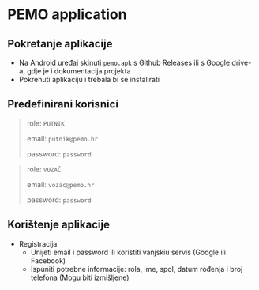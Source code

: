 # PEMO application

## Pokretanje aplikacije

- Na Android uređaj skinuti `pemo.apk` s Github Releases ili s Google drive-a, gdje je i dokumentacija projekta
- Pokrenuti aplikaciju i trebala bi se instalirati

## Predefinirani korisnici

> role: `PUTNIK`
>
> email: `putnik@pemo.hr`
>
> password: `password`

> role: `VOZAČ`
>
> email: `vozac@pemo.hr`
>
> password: `password`

## Korištenje aplikacije

- Registracija
    - Unijeti email i password ili koristiti vanjskiu servis (Google ili Facebook)
    - Ispuniti potrebne informacije: rola, ime, spol, datum rođenja i broj telefona (Mogu biti izmišljene)
